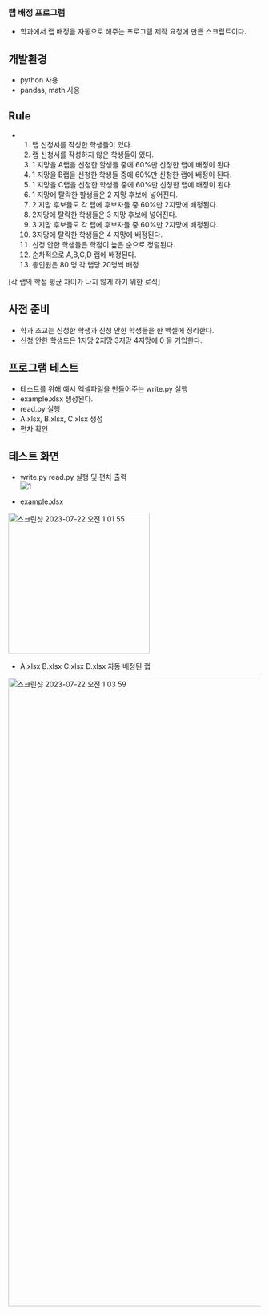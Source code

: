 ### 랩 배정 프로그램
- 학과에서 랩 배정을 자동으로 해주는 프로그램 제작 요청에 만든 스크립트이다.

## 개발환경
- python 사용
- pandas, math 사용
## Rule
- 1. 랩 신청서를 작성한 학생들이 있다.
  2. 랩 신청서를 작성하지 않은 학생들이 있다.
  3. 1 지망을 A랩을 신청한 할생들 중에 60%만 신청한 랩에 배정이 된다.
  4. 1 지망을 B랩을 신청한 학생들 중에 60%만 신청한 랩에 배정이 된다.
  5. 1 지망을 C랩을 신청한 학생들 중에 60%만 신청한 랩에 배정이 된다.
  6. 1 지망에 탈락한 할생들은 2 지망 후보에 넣어진다.
  7. 2 지망 후보들도 각 랩에 후보자들 중 60%만 2지망에 배정된다.
  8. 2지망에 탈락한 학생들은 3 지망 후보에 넣어진다.
  9. 3 지망 후보들도 각 랩에 후보자들 중 60%만 2지망에 배정된다.
  10. 3지망에 탈락한 학생들은 4 지망에 배정된다.
  11. 신청 안한 학생들은 학점이 높은 순으로 정렬된다.
  12. 순차적으로 A,B,C,D 랩에 배정된다.
  13. 총인원은 80 명 각 랩당 20명씩 배정
 
[각 랩의 학점 평균 차이가 나지 않게 하기 위한 로직]

## 사전 준비
- 학과 조교는 신청한 학생과 신청 안한 학생들을 한 액셀에 정리한다.
- 신청 안한 학생드은 1지망 2지망 3지망 4지망에 0 을 기입한다.


## 프로그램 테스트
- 테스트를 위해 예시 엑셀파일을 만들어주는 write.py 실행
- example.xlsx 생성된다.
- read.py 실행
- A.xlsx, B.xlsx, C.xlsx 생성
- 편차 확인

## 테스트 화면
- write.py read.py 실행 및 편차 출력 <Br>
![1](https://github.com/hanmin0512/select_lab/assets/37041208/6ed2fd13-824f-491c-bac2-cb490f3d61e3)

- example.xlsx
<img width="282" alt="스크린샷 2023-07-22 오전 1 01 55" src="https://github.com/hanmin0512/select_lab/assets/37041208/01da4862-357b-40ec-9881-0cf8de7d4ffc">

- A.xlsx B.xlsx C.xlsx D.xlsx 자동 배정된 랩
<img width="1256" alt="스크린샷 2023-07-22 오전 1 03 59" src="https://github.com/hanmin0512/select_lab/assets/37041208/2a2e5d08-6c11-4850-a4b5-6bade5ed6842">

